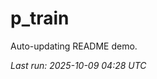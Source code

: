 # p_train

Auto-updating README demo.

<!--START_SECTION:status-->
_Last run: 2025-10-09 04:28 UTC_
<!--END_SECTION:status-->


























































































































































































































































































































































































































































































































































































































































































































































































































































































































































































































































































